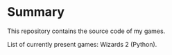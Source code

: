 # Summary

This repository contains the source code of my games.

List of currently present games: Wizards 2 (Python).
